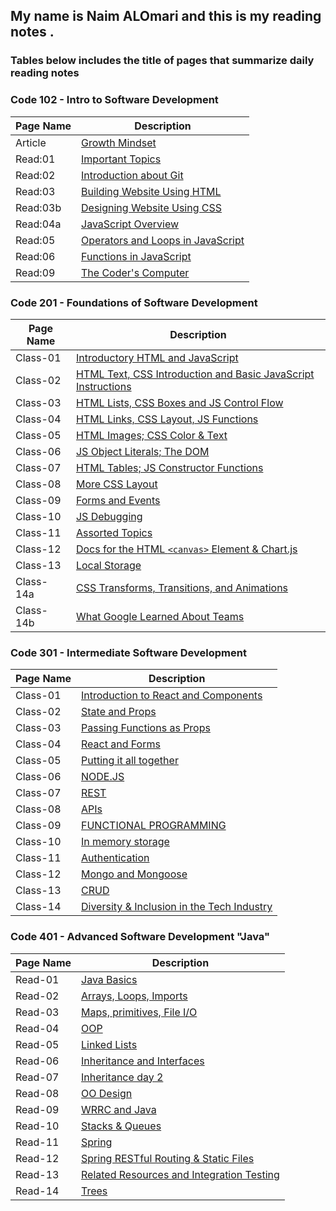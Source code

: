 ## **My name is Naim ALOmari and this is my reading notes .**

### **Tables below includes the title of pages that summarize daily reading notes**
       
       
### **Code 102 - Intro to Software Development**

| **Page Name** | **Description** |
| -----------   | --------------- |
| Article       |[Growth Mindset](https://naeemalomari.github.io/reading-notes/reading102/growthmindset)                   |
| Read:01       |[Important Topics](https://naeemalomari.github.io/reading-notes/reading102/read01)                 |
| Read:02       |[Introduction about Git](https://naeemalomari.github.io/reading-notes/reading102/read02)           |
| Read:03       |[Building Website Using HTML](https://naeemalomari.github.io/reading-notes/reading102/read03)      |
| Read:03b      |[Designing Website Using CSS](https://naeemalomari.github.io/reading-notes/reading102/read03b)     |
| Read:04a      |[JavaScript Overview](https://naeemalomari.github.io/reading-notes/reading102/read04)             |
| Read:05       |[Operators and Loops in JavaScript](https://naeemalomari.github.io/reading-notes/reading102/read05)|
| Read:06       |[Functions in JavaScript](https://naeemalomari.github.io/reading-notes/reading102/read06)          |
| Read:09       |[The Coder's Computer](https://naeemalomari.github.io/reading-notes/reading102/read09)             |




### **Code 201 - Foundations of Software Development**

| **Page Name**   | **Description** |
| -----------     | --------------- |
| Class-01        |[Introductory HTML and JavaScript](https://naeemalomari.github.io/reading-notes/reading201/class01)|
| Class-02        |[HTML Text, CSS Introduction and Basic JavaScript Instructions](https://naeemalomari.github.io/reading-notes/reading201/class02)|
| Class-03        |[HTML Lists, CSS Boxes and JS Control Flow](https://naeemalomari.github.io/reading-notes/reading201/class03)|
| Class-04        |[HTML Links, CSS Layout, JS Functions](https://naeemalomari.github.io/reading-notes/reading201/class04)|
| Class-05        |[HTML Images; CSS Color & Text](https://naeemalomari.github.io/reading-notes/reading201/class05)|
| Class-06        |[JS Object Literals; The DOM](https://naeemalomari.github.io/reading-notes/reading201/class06)|
| Class-07        |[HTML Tables; JS Constructor Functions](https://naeemalomari.github.io/reading-notes/reading201/class07)|
| Class-08        |[More CSS Layout](https://naeemalomari.github.io/reading-notes/reading201/class08)|
| Class-09        |[Forms and Events](https://naeemalomari.github.io/reading-notes/reading201/class09)|
| Class-10        |[JS Debugging](https://naeemalomari.github.io/reading-notes/reading201/class10)|
| Class-11        |[Assorted Topics](https://naeemalomari.github.io/reading-notes/reading201/class11)|
| Class-12        |[Docs for the HTML `<canvas>` Element & Chart.js](https://naeemalomari.github.io/reading-notes/reading201/class13)|
| Class-13        |[Local Storage](https://naeemalomari.github.io/reading-notes/reading201/class14A)|
| Class-14a       |[CSS Transforms, Transitions, and Animations](https://naeemalomari.github.io/reading-notes/reading201/class14b)|
| Class-14b       |[What Google Learned About Teams](https://naeemalomari.github.io/reading-notes/reading201/readingclass01)|




### **Code 301 - Intermediate Software Development**

| **Page Name**   | **Description** |
| -----------     | --------------- |
| Class-01        |[Introduction to React and Components](https://naeemalomari.github.io/reading-notes/reading301/readclass1)|
| Class-02        |[State and Props](https://naeemalomari.github.io/reading-notes/reading301/readclass2)|
| Class-03        |[Passing Functions as Props](https://naeemalomari.github.io/reading-notes/reading301/readclass3)|
| Class-04        |[React and Forms](https://naeemalomari.github.io/reading-notes/reading301/readclass4)|
| Class-05        |[Putting it all together](https://naeemalomari.github.io/reading-notes/reading301/readclass5)|
| Class-06        |[NODE.JS](https://naeemalomari.github.io/reading-notes/reading301/readclass6)|
| Class-07        |[REST](https://naeemalomari.github.io/reading-notes/reading301/readclass7)|
| Class-08        |[APIs](https://naeemalomari.github.io/reading-notes/reading301/readclass8)|
| Class-09        |[FUNCTIONAL PROGRAMMING](https://naeemalomari.github.io/reading-notes/reading301/readclass9)|
| Class-10        |[In memory storage](https://naeemalomari.github.io/reading-notes/reading301/readclass10)|
| Class-11        |[Authentication](https://naeemalomari.github.io/reading-notes/reading301/readclass11)|
| Class-12        |[Mongo and Mongoose](https://naeemalomari.github.io/reading-notes/reading301/readclass2)|
| Class-13        |[CRUD](https://naeemalomari.github.io/reading-notes/reading301/readclass13)|
| Class-14        |[Diversity & Inclusion in the Tech Industry](https://naeemalomari.github.io/reading-notes/reading301/section)|




### **Code 401 - Advanced Software Development "Java"**

| **Page Name**   | **Description** |
| -----------     | --------------- |
| Read-01        |[Java Basics](https://naeemalomari.github.io/reading-notes/reading401/read01)|
| Read-02        |[Arrays, Loops, Imports](https://naeemalomari.github.io/reading-notes/reading301/read02)|
| Read-03        |[Maps, primitives, File I/O](https://naeemalomari.github.io/reading-notes/reading401/read03)|
| Read-04        |[OOP](https://malkhaleel88.github.io/reading-notes/Read-04)|
| Read-05        |[Linked Lists](https://malkhaleel88.github.io/reading-notes/Read-05)|
| Read-06        |[Inheritance and Interfaces](https://malkhaleel88.github.io/reading-notes/Read-06)|
| Read-07        |[Inheritance day 2](https://malkhaleel88.github.io/reading-notes/Read-07)|
| Read-08        |[OO Design](https://malkhaleel88.github.io/reading-notes/Read-08)|
| Read-09        |[WRRC and Java](https://malkhaleel88.github.io/reading-notes/Read-09)|
| Read-10        |[Stacks & Queues](https://malkhaleel88.github.io/reading-notes/Read-10)|
| Read-11        |[Spring](https://malkhaleel88.github.io/reading-notes/Read-11)|
| Read-12        |[Spring RESTful Routing & Static Files](https://malkhaleel88.github.io/reading-notes/Read-12)|
| Read-13        |[Related Resources and Integration Testing](https://malkhaleel88.github.io/reading-notes/Read-13)|
| Read-14        |[Trees](https://malkhaleel88.github.io/reading-notes/Read-14)|